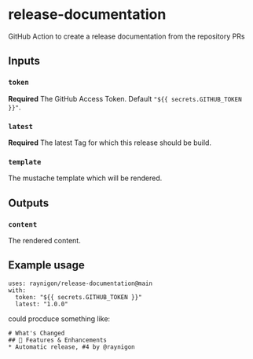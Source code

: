 # release-documentation
GitHub Action to create a release documentation from the repository PRs

## Inputs

### `token`

**Required** The GitHub Access Token. Default `"${{ secrets.GITHUB_TOKEN }}"`.

### `latest`

**Required** The latest Tag for which this release should be build.

### `template`

The mustache template which will be rendered.

## Outputs

### `content`

The rendered content.

## Example usage

```
uses: raynigon/release-documentation@main
with:
  token: "${{ secrets.GITHUB_TOKEN }}"
  latest: "1.0.0"
```
could procduce something like:

```
# What's Changed
## 🚀 Features & Enhancements
* Automatic release, #4 by @raynigon
```

